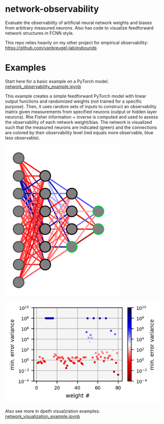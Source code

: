 # network-observability
Evaluate the observability of artificial neural network weights and biases from arbitrary measured neurons. Also has code to visualize feedforward network structures in FCNN style.

This repo relies heavily on my other project for empirical observability:
https://github.com/vanbreugel-lab/pybounds

# Examples
Start here for a basic example on a PyTorch  model.
[network_observability_example.ipynb](notebooks%2Fnetwork_observability_example.ipynb)

This example creates a simple feedforward PyTorch model with linear output functions and randomized weights (not trained for a specific purpose). Then, it uses random sets of inputs to construct an observability matrix given measurements from specified neurons (output or hidden layer neurons). Rhe Fisher information + inverse is computed and used to assess the observability of each network weight/bias. The network is visualized such that the measured neurons are indicated (green) and the connections are colored by their observability level (red equals more observable, blue less observable).

![network_observability.png](img/network_observability.png)

![network_observability.png](img/network_observability_plot.png)

Also see more in dpeth visualziation examples:
[network_visualization_example.ipynb](notebooks%2Fnetwork_visualization_example.ipynb)
